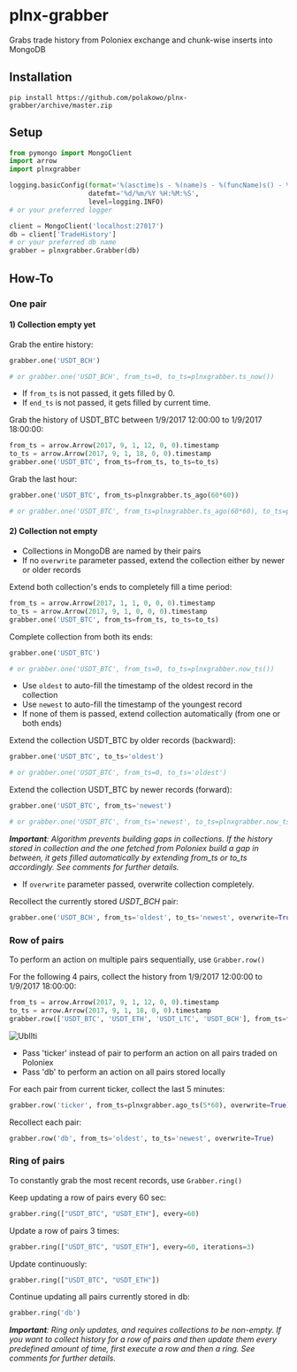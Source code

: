 # plnx-grabber
Grabs trade history from Poloniex exchange and chunk-wise inserts into MongoDB

## Installation

```
pip install https://github.com/polakowo/plnx-grabber/archive/master.zip
```

## Setup

```python
from pymongo import MongoClient
import arrow
import plnxgrabber

logging.basicConfig(format='%(asctime)s - %(name)s - %(funcName)s() - %(levelname)s - %(message)s',
                    datefmt='%d/%m/%Y %H:%M:%S',
                    level=logging.INFO)
# or your preferred logger

client = MongoClient('localhost:27017')
db = client['TradeHistory']
# or your preferred db name
grabber = plnxgrabber.Grabber(db)
```

## How-To

### One pair

#### 1) Collection empty yet

Grab the entire history:
```python
grabber.one('USDT_BCH')

# or grabber.one('USDT_BCH', from_ts=0, to_ts=plnxgrabber.ts_now())
```

- If `from_ts` is not passed, it gets filled by 0.
- If `end_ts` is not passed, it gets filled by current time.

Grab the history of USDT_BTC between 1/9/2017 12:00:00 to 1/9/2017 18:00:00:
```python
from_ts = arrow.Arrow(2017, 9, 1, 12, 0, 0).timestamp
to_ts = arrow.Arrow(2017, 9, 1, 18, 0, 0).timestamp
grabber.one('USDT_BTC', from_ts=from_ts, to_ts=to_ts)
```

Grab the last hour:
```python
grabber.one('USDT_BTC', from_ts=plnxgrabber.ts_ago(60*60))

# or grabber.one('USDT_BTC', from_ts=plnxgrabber.ts_ago(60*60), to_ts=plnxgrabber.ts_now())
```

#### 2) Collection not empty

- Collections in MongoDB are named by their pairs
- If no `overwrite` parameter passed, extend the collection either by newer or older records

Extend both collection's ends to completely fill a time period:
```python
from_ts = arrow.Arrow(2017, 1, 1, 0, 0, 0).timestamp
to_ts = arrow.Arrow(2017, 9, 1, 0, 0, 0).timestamp
grabber.one('USDT_BTC', from_ts=from_ts, to_ts=to_ts)
```

Complete collection from both its ends:
```python
grabber.one('USDT_BTC')

# or grabber.one('USDT_BTC', from_ts=0, to_ts=plnxgrabber.now_ts())
```

- Use `oldest` to auto-fill the timestamp of the oldest record in the collection
- Use `newest` to auto-fill the timestamp of the youngest record
- If none of them is passed, extend collection automatically (from one or both ends)

Extend the collection USDT_BTC by older records (backward):
```python
grabber.one('USDT_BTC', to_ts='oldest')

# or grabber.one('USDT_BTC', from_ts=0, to_ts='oldest')
```

Extend the collection USDT_BTC by newer records (forward):
```python
grabber.one('USDT_BTC', from_ts='newest')

# or grabber.one('USDT_BTC', from_ts='newest', to_ts=plnxgrabber.now_ts())
```

***Important**: Algorithm prevents building gaps in collections. If the history stored in collection and the one fetched from Poloniex build a gap in between, it gets filled automatically by extending from_ts or to_ts accordingly. See comments for further details.*

- If `overwrite` parameter passed, overwrite collection completely.

Recollect the currently stored *USDT_BCH* pair:
```python
grabber.one('USDT_BCH', from_ts='oldest', to_ts='newest', overwrite=True)
```

### Row of pairs

To perform an action on multiple pairs sequentially, use `Grabber.row()`

For the following 4 pairs, collect the history from 1/9/2017 12:00:00 to 1/9/2017 18:00:00:
```python
from_ts = arrow.Arrow(2017, 9, 1, 12, 0, 0).timestamp
to_ts = arrow.Arrow(2017, 9, 1, 18, 0, 0).timestamp
grabber.row(['USDT_BTC', 'USDT_ETH', 'USDT_LTC', 'USDT_BCH'], from_ts=from_ts, to_ts=to_ts, overwrite=True)
```

![UbIlti](https://i.makeagif.com/media/9-18-2017/UbIlti.gif)

* Pass 'ticker' instead of pair to perform an action on all pairs traded on Poloniex
* Pass 'db' to perform an action on all pairs stored locally

For each pair from current ticker, collect the last 5 minutes:
```python
grabber.row('ticker', from_ts=plnxgrabber.ago_ts(5*60), overwrite=True)
```

Recollect each pair:
```python
grabber.row('db', from_ts='oldest', to_ts='newest', overwrite=True)
```

### Ring of pairs

To constantly grab the most recent records, use `Grabber.ring()`

Keep updating a row of pairs every 60 sec:
```python
grabber.ring(["USDT_BTC", "USDT_ETH"], every=60)
```

Update a row of pairs 3 times:
```python
grabber.ring(["USDT_BTC", "USDT_ETH"], every=60, iterations=3)
```

Update continuously:
```python
grabber.ring(["USDT_BTC", "USDT_ETH"])
```

Continue updating all pairs currently stored in db:
```python
grabber.ring('db')
```

***Important**: Ring only updates, and requires collections to be non-empty. If you want to collect history for a row of pairs and then update them every predefined amount of time, first execute a row and then a ring. See comments for further details.*
